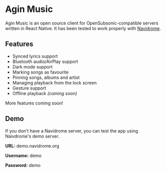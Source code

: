 # Agin Music
Agin Music is an open source client for OpenSubsonic-compatible servers written in React Native. It has been tested to work properly with [Navidrome](https://www.navidrome.org/).

## Features
- Synced lyrics support
- Bluetooth audio/AirPlay support
- Dark mode support
- Marking songs as favourite
- Pinning songs, albums and artist
- Managing playback from the lock screen
- Gesture support
- Offline playback *(coming soon)*

More features coming soon!

## Demo
If you don't have a Navidrome server, you can test the app using Naivdrome's demo server.

**URL:** demo.navidrome.org

**Username:** demo

**Password:** demo